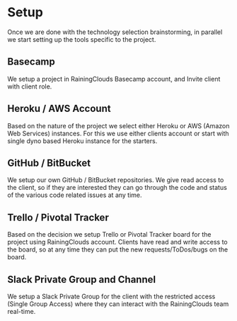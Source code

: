# Setup
Once we are done with the technology selection brainstorming, in parallel we start setting up the tools specific to the project. 

## Basecamp
We setup a project in RainingClouds Basecamp account, and Invite client with client role. 
## Heroku / AWS Account
Based on the nature of the project we select either Heroku or AWS (Amazon Web Services) instances. For this we use either clients account or start with single dyno based Heroku instance for the starters.
## GitHub / BitBucket
We setup our own GitHub / BitBucket repositories. We give read access to the client, so if they are interested they can go through the code and status of the various code related issues at any time.
## Trello / Pivotal Tracker
Based on the decision we setup Trello or Pivotal Tracker board for the project using RainingClouds account. Clients have read and write access to the board, so at any time they can put the new requests/ToDos/bugs on the board.
## Slack Private Group and Channel
We setup a Slack Private Group for the client with the restricted access (Single Group Access) where they can interact with the RainingClouds team real-time.
